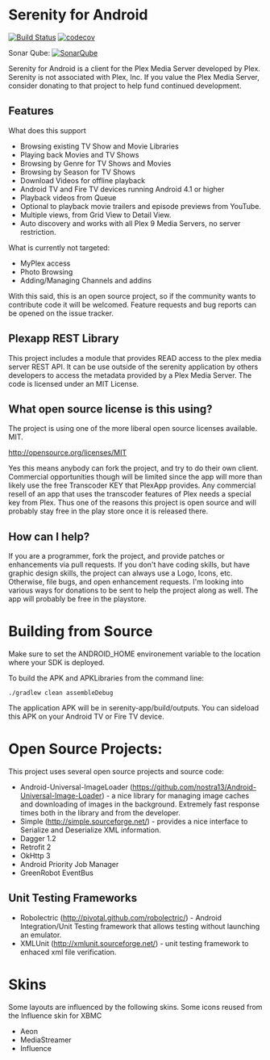 Serenity for Android
=======================

[![Build Status](https://travis-ci.org/NineWorlds/serenity-android.svg?branch=develop)](https://travis-ci.org/NineWorlds/serenity-android) [![codecov](https://codecov.io/gh/NineWorlds/serenity-android/branch/develop/graph/badge.svg)](https://codecov.io/gh/NineWorlds/serenity-android)

Sonar Qube:
[![SonarQube](https://sonarcloud.io/api/badges/measure?key=serenity-android:serenity-app&metric=coverage)](https://sonarcloud.io/dashboard?id=serenity-android%3Aserenity-app)

Serenity for Android is a client for the Plex Media Server developed by Plex.  
Serenity is not associated with Plex, Inc.   If you value the Plex Media Server,
consider donating to that project to help fund continued development.

Features
----

What does this support

* Browsing existing TV Show and Movie Libraries
* Playing back Movies and TV Shows
* Browsing by Genre for TV Shows and Movies
* Browsing by Season for TV Shows
* Download Videos for offline playback
* Android TV and Fire TV devices running Android 4.1 or higher
* Playback videos from Queue
* Optional to playback movie trailers and episode previews from YouTube.
* Multiple views, from Grid View to Detail View.
* Auto discovery and works with all Plex 9 Media Servers, no server restriction.

What is currently not targeted:

* MyPlex access
* Photo Browsing
* Adding/Managing Channels and addins

With this said, this is an open source project, so if the community wants to contribute
code it will be welcomed.  Feature requests and bug reports can be opened on the issue
tracker.


Plexapp REST Library
----

This project includes a module that provides READ access to the plex media server REST API.
It can be use outside of the serenity application by others developers to access the metadata provided by a Plex Media Server.  The code is licensed under an MIT License.

What open source license is this using?
-----

The project is  using one of the more liberal open source licenses available. MIT.

http://opensource.org/licenses/MIT

Yes this means anybody can fork the project, and try to do their own client.  Commercial opportunities though
will be limited since the app will more than likely use the free Transcoder KEY that PlexApp provides.  Any
commercial resell of an app that uses the transcoder features of Plex needs a special key from Plex.  Thus
one of the reasons this project is open source and will probably stay free in the play store once it is
released there.


How can I help?
-----

If you are a programmer, fork the project, and provide patches or enhancements via pull requests.
If you don't have coding skills, but have graphic design skills, the project can always use a Logo, Icons, etc.
Otherwise, file bugs, and open enhancement requests.   I'm looking into various ways for donations to be sent
to help the project along as well.   The app will probably be free in the playstore.


Building from Source
=============

Make sure to set the ANDROID_HOME environement variable to the location where your SDK is deployed.

To build the APK and APKLibraries from the command line:

    ./gradlew clean assembleDebug

The application APK will be in serenity-app/build/outputs.  You can sideload this APK on your Android TV or Fire TV device.

Open Source Projects:
=====

This project uses several open source projects and source code:

* Android-Universal-ImageLoader (https://github.com/nostra13/Android-Universal-Image-Loader) - a nice library for managing image caches and downloading of images in the background.  Extremely fast response times both in the library and from the developer.
* Simple (http://simple.sourceforge.net/) - provides a nice interface to Serialize and Deserialize XML information.
* Dagger 1.2
* Retrofit 2
* OkHttp 3
* Android Priority Job Manager
* GreenRobot EventBus


Unit Testing Frameworks
------
* Robolectric (http://pivotal.github.com/robolectric/) - Android Integration/Unit Testing framework that allows testing without launching an emulator.
* XMLUnit (http://xmlunit.sourceforge.net/) - unit testing framework to enhaced xml file verification.

Skins
====

Some layouts are influenced by the following skins.  Some icons reused from the Influence skin for XBMC

* Aeon
* MediaStreamer
* Influence
